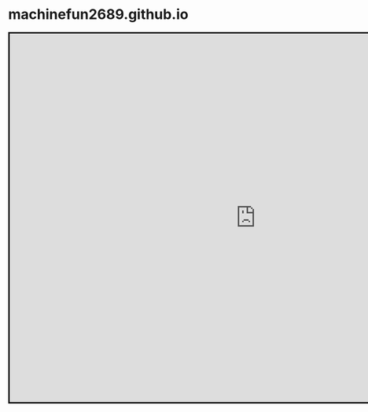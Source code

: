 # machinefun2689.github.io
<body>
  <iframe width="1000" height="750" style="border:3px solid black; margin:auto; display:block" frameborder="0" src="https://crosswordlabs.com/embed/very-easy-crossword-8"></iframe>
</body>
